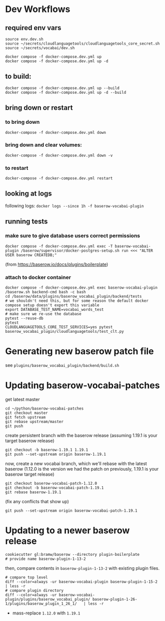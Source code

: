 # Dev Workflows

## required env vars
```
source env.dev.sh
source ~/secrets/cloudlanguagetools/cloudlanguagetools_core_secret.sh
source ~/secrets/vocabai/dev.sh

```

```
docker compose -f docker-compose.dev.yml up
docker compose -f docker-compose.dev.yml up -d
```

## to build:
```
docker compose -f docker-compose.dev.yml up --build
docker compose -f docker-compose.dev.yml up -d --build
```


## bring down or restart

### to bring down
`docker-compose -f docker-compose.dev.yml down`
### bring down and clear volumes:
`docker-compose -f docker-compose.dev.yml down -v`
### to restart
`docker-compose -f docker-compose.dev.yml restart`

## looking at logs
following logs:
`docker logs --since 1h -f baserow-vocabai-plugin`

## running tests

### make sure to give database users correct permissions
```
docker compose -f docker-compose.dev.yml exec -T baserow-vocabai-plugin /baserow/supervisor/docker-postgres-setup.sh run <<< "ALTER USER baserow CREATEDB;"
```
(from https://baserow.io/docs/plugins/boilerplate)

### attach to docker container

```
docker compose -f docker-compose.dev.yml exec baserow-vocabai-plugin /baserow.sh backend-cmd bash -c bash
cd /baserow/data/plugins/baserow_vocabai_plugin/backend/tests
# we shouldn't need this, but for some reason the default docker compose setup doesn't export this variable
export DATABASE_TEST_NAME=vocabai_words_test
# make sure we re-use the database
pytest --reuse-db
pytest
CLOUDLANGUAGETOOLS_CORE_TEST_SERVICES=yes pytest baserow_vocabai_plugin/cloudlanguagetools/test_clt.py
```

# Generating new baserow patch file
see ```plugins/baserow_vocabai_plugin/backend/build.sh```

# Updating baserow-vocabai-patches
get latest master
```
cd ~/python/baserow-vocabai-patches
git checkout master
git fetch upstream
git rebase upstream/master
git push
```
create persistent branch with the baserow release (assuming 1.19.1 is your target baserow release)
```
git checkout -b baserow-1.19.1 1.19.1
git push --set-upstream origin baserow-1.19.1
```
now, create a new vocabai branch, which we'll rebase with the latest baserow (1.12.0 is the version we had the patch on previously, 1.19.1 is your baserow target release)
```
git checkout baserow-vocabai-patch-1.12.0
git checkout -b baserow-vocabai-patch-1.19.1
git rebase baserow-1.19.1
```
(fix any conflicts that show up)
```
git push --set-upstream origin baserow-vocabai-patch-1.19.1
```

# Updating to a newer baserow release
```
cookiecutter gl:bramw/baserow --directory plugin-boilerplate
# provide name baserow-plugin-1-13-2
```
then, compare contents in `baserow-plugin-1-13-2` with existing plugin files.

```
# compare top level
diff --color=always -ur baserow-vocabai-plugin baserow-plugin-1-15-2   | less -r
# compare plugin directory
diff --color=always -ur baserow-vocabai-plugin/plugins/baserow_vocabai_plugin/ baserow-plugin-1-26-1/plugins/baserow_plugin_1_26_1/   | less -r
```

* mass-replace `1.12.0` with `1.19.1`